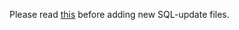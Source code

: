 Please read [this](https://github.com/azerothcore/azerothcore-wotlk/wiki/Dealing-with-SQL-files) before adding new SQL-update files.

